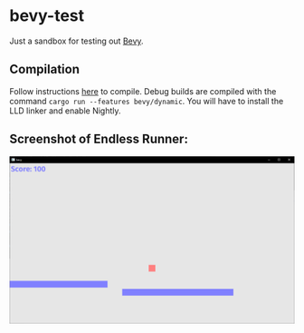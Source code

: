 # bevy-test

Just a sandbox for testing out [Bevy](https://bevyengine.org/).

## Compilation

Follow instructions [here](https://bevyengine.org/learn/book/getting-started/setup/) to compile. Debug builds are compiled with the command `cargo run --features bevy/dynamic`. You will have to install the LLD linker and enable Nightly.

## Screenshot of Endless Runner:

<img src="docs/Screenshot.png" alt="A screenshot of the game"/>
